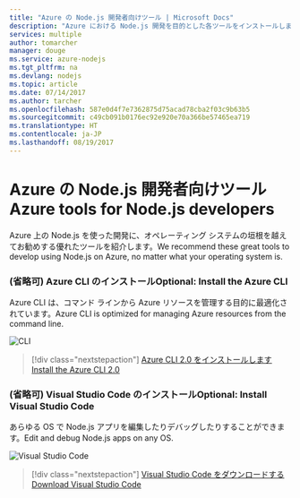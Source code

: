 ```yaml
---
title: "Azure の Node.js 開発者向けツール | Microsoft Docs"
description: "Azure における Node.js 開発を目的とした各ツールをインストールします。"
services: multiple
author: tomarcher
manager: douge
ms.service: azure-nodejs
ms.tgt_pltfrm: na
ms.devlang: nodejs
ms.topic: article
ms.date: 07/14/2017
ms.author: tarcher
ms.openlocfilehash: 587e0d4f7e7362875d75acad78cba2f03c9b63b5
ms.sourcegitcommit: c49cb091b0176ec92e920e70a366be57465ea719
ms.translationtype: HT
ms.contentlocale: ja-JP
ms.lasthandoff: 08/19/2017
---
```

# <a name="azure-tools-for-nodejs-developers"></a><span data-ttu-id="e043c-103">Azure の Node.js 開発者向けツール</span><span class="sxs-lookup"><span data-stu-id="e043c-103">Azure tools for Node.js developers</span></span>
<span data-ttu-id="e043c-104">Azure 上の Node.js を使った開発に、オペレーティング システムの垣根を越えてお勧めする優れたツールを紹介します。</span><span class="sxs-lookup"><span data-stu-id="e043c-104">We recommend these great tools to develop using Node.js on Azure, no matter what your operating system is.</span></span>

### <a name="optional-install-the-azure-cli"></a><span data-ttu-id="e043c-105">(省略可) Azure CLI のインストール</span><span class="sxs-lookup"><span data-stu-id="e043c-105">Optional: Install the Azure CLI</span></span>
<span data-ttu-id="e043c-106">Azure CLI は、コマンド ラインから Azure リソースを管理する目的に最適化されています。</span><span class="sxs-lookup"><span data-stu-id="e043c-106">Azure CLI is optimized for managing Azure resources from the command line.</span></span>

![CLI](media/node-azure-tools/cli.png)
 
> [!div class="nextstepaction"]
> [<span data-ttu-id="e043c-108">Azure CLI 2.0 をインストールします</span><span class="sxs-lookup"><span data-stu-id="e043c-108">Install the Azure CLI 2.0</span></span>](https://docs.microsoft.com/cli/azure/install-az-cli2)

### <a name="optional-install-visual-studio-code"></a><span data-ttu-id="e043c-109">(省略可) Visual Studio Code のインストール</span><span class="sxs-lookup"><span data-stu-id="e043c-109">Optional: Install Visual Studio Code</span></span>
<span data-ttu-id="e043c-110">あらゆる OS で Node.js アプリを編集したりデバッグしたりすることができます。</span><span class="sxs-lookup"><span data-stu-id="e043c-110">Edit and debug Node.js apps on any OS.</span></span>

![Visual Studio Code](media/node-azure-tools/vs-code.png)

> [!div class="nextstepaction"]
> [<span data-ttu-id="e043c-112">Visual Studio Code をダウンロードする</span><span class="sxs-lookup"><span data-stu-id="e043c-112">Download Visual Studio Code</span></span>](https://code.visualstudio.com)
